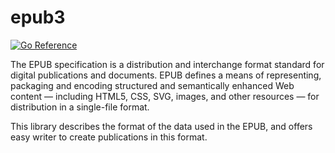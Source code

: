 epub3
=====

[![Go Reference](https://pkg.go.dev/badge/github.com/mdigger/epub3.svg)](https://pkg.go.dev/github.com/mdigger/epub3)

The EPUB specification is a distribution and interchange format standard for digital publications and documents. EPUB defines a means of representing, packaging and encoding structured and semantically enhanced Web content — including HTML5, CSS, SVG, images, and other resources — for distribution in a single-file format.

This library describes the format of the data used in the EPUB, and offers easy writer to create publications in this format.
